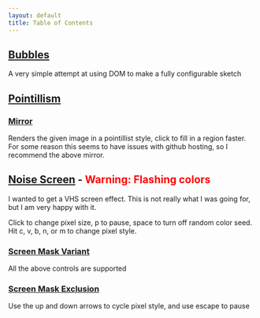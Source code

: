 ```yaml
---
layout: default
title: Table of Contents
---
```

## [Bubbles](Bubbles/)
A very simple attempt at using DOM to make a fully configurable sketch
## [Pointillism](Pointillism/)
### [Mirror](https://editor.p5js.org/unoctium1/full/EHw1At8ly)
Renders the given image in a pointillist style, click to fill in a region faster. For some reason this seems to have issues with github hosting, so I recommend the above mirror.
## [Noise Screen](ScreenJS/) - <span style="color:red">**Warning: Flashing colors**</span>
I wanted to get a VHS screen effect. This is not really what I was going for, but I am very happy with it.

Click to change pixel size, p to pause, space to turn off random color seed. Hit c, v, b, n, or m to change pixel style.

### [Screen Mask Variant](ScreenMask/)
All the above controls are supported

### [Screen Mask Exclusion](ScreenMaskExclude/)
Use the up and down arrows to cycle pixel style, and use escape to pause
